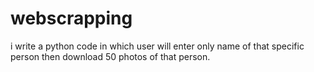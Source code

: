 # webscrapping
i write a python code in which user will enter only name of that specific person then download 50 photos of that person.
